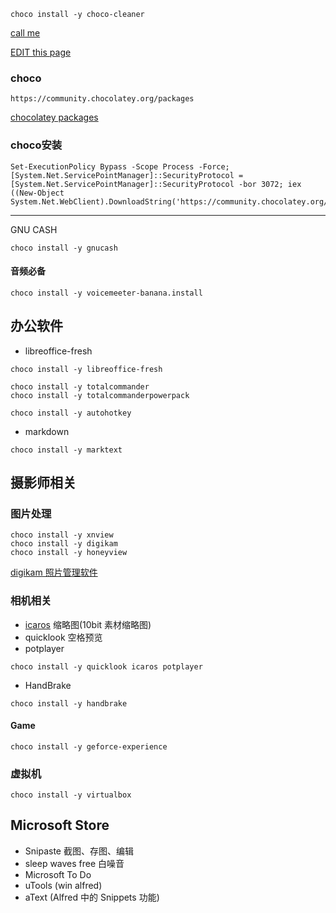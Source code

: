 ```
choco install -y choco-cleaner
```


[call me](https://github.com/winston-y/winston-y.github.io)


[EDIT this page](https://github.com/winston-y/winston-y.github.io/issues/2)

### choco

```
https://community.chocolatey.org/packages
```
[chocolatey packages](https://community.chocolatey.org/packages)

### choco安装

```
Set-ExecutionPolicy Bypass -Scope Process -Force; [System.Net.ServicePointManager]::SecurityProtocol = [System.Net.ServicePointManager]::SecurityProtocol -bor 3072; iex ((New-Object System.Net.WebClient).DownloadString('https://community.chocolatey.org/install.ps1'))
```

---
GNU CASH
```
choco install -y gnucash
```



#### 音频必备

```
choco install -y voicemeeter-banana.install
```


## 办公软件

- libreoffice-fresh
```
choco install -y libreoffice-fresh
```


```
choco install -y totalcommander
choco install -y totalcommanderpowerpack
```

```
choco install -y autohotkey
```


- markdown
```
choco install -y marktext
```


## 摄影师相关

### 图片处理

```
choco install -y xnview
choco install -y digikam
choco install -y honeyview
```

[digikam 照片管理软件](https://www.digikam.org/)
### 相机相关

- [icaros](https://github.com/Xanashi/Icaros) 缩略图(10bit 素材缩略图)
- quicklook 空格预览
- potplayer

```
choco install -y quicklook icaros potplayer
```



- HandBrake
```
choco install -y handbrake
```


#### Game

```
choco install -y geforce-experience
```

### 虚拟机

```
choco install -y virtualbox
```




## Microsoft Store

- Snipaste    截图、存图、编辑
- sleep waves free 白噪音
- Microsoft To Do
- uTools (win alfred)
- aText (Alfred 中的 Snippets 功能)